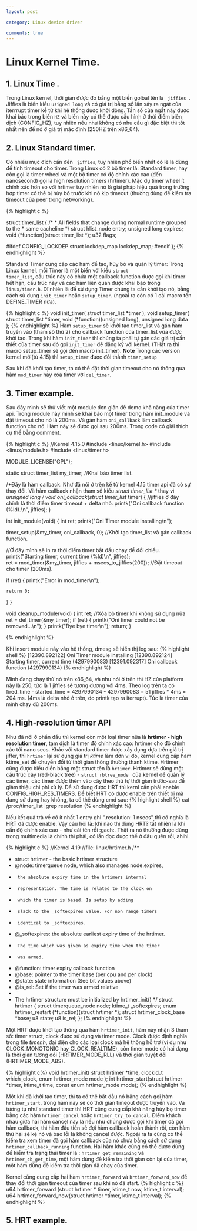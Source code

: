 ```yaml
---
layout: post

category: Linux device driver

comments: true
---
```

# Linux Kernel Time.
## 1. Linux Time .
Trong Linux kernel, thời gian được đo bằng một biến golbal tên là <code> jiffies </code>. Jiffies là biến kiểu <code>usigned long</code> và có giá trị bằng số lần xảy ra ngát của iterrrupt timer kể từ khi hệ thống được khởi động. Tần số của ngắt này được khai báo trong biến <code>HZ</code> và biến này có thể được cấu hình ở thời điểm biên dịch (CONFIG_HZ), tuy nhiên nếu như không có nhu cầu gì đặc biệt thì tốt nhất nên để nó ở giá trị mặc định (250HZ trên x86_64).

## 2. Linux Standard timer.
Có nhiều mục đích cần đến <code> jiffies</code>, tuy nhiên phổ biến nhất có lẽ là dùng để tính timeout cho timer.
Trong Linux có 2 bộ timer là: Standard timer, hay còn gọi là timer wheel và một bộ timer có độ chính xác cao (đến nanosecond) gọi là high resolution timers (hrtimer). Mặc dụ timer wheel ít chính xác hơn so với hrtimer tuy nhiên nó là giải pháp hiệu quả trong trường hợp timer có thể bị hủy bỏ trước khi nó kịp timeout (thường dùng để kiểm tra timeout của peer trong networking).

{% highlight c %}

struct timer_list {
	/*
	 * All fields that change during normal runtime grouped to the
	 * same cacheline
	 */
	struct hlist_node	entry;
	unsigned long		expires;
	void			(*function)(struct timer_list *);
	u32			flags;

#ifdef CONFIG_LOCKDEP
	struct lockdep_map	lockdep_map;
#endif
};
{% endhighlight %}

Standard Timer cung cấp các hàm để tạo, hủy bỏ và quản lý timer:
Trong Linux kernel, mỗi Timer là một biến với kiểu <code>struct timer_list</code>, cấu trúc này có chứa một callback function được gọi khi timer hết hạn, cấu trúc này và các hàm liên quan được khai báo trong <code>linux/timer.h</code>. Dĩ nhiên là để sử dụng Timer chúng ta cần khởi tạo nó, bằng cách sử dụng <code>init_timer</code> hoặc <code>setup_timer</code>.
(ngoài ra còn có 1 cái macro tên DEFINE_TIMER nữa).

{% highlight c %}
void init_timer( struct timer_list *timer );
void setup_timer( struct timer_list *timer, 
                     void (*function)(unsigned long), unsigned long data );
{% endhighlight %}
Hàm <code>setup_timer</code> sẽ khởi tạo timer_list và gán hàm truyền vào (tham số thứ 2) cho callback function của timer_líst vừa được khởi tạo. Trong khi hàm <code>init_timer</code> thì chúng ta phải tự gán các giá trị cần thiết của timer sau đó gọi <code>init_timer</code> để đăng ký với kernel. (THật ra thì macro setup_timer sẽ gọi đến macro init_timer).
<b>Note</b> Trong các version kernel mới(từ 4.15) thì <code>setup_timer</code> được đổi thành <code>timer_setup</code>

Sau khi đã khởi tạo timer, ta có thể đặt thời gian timeout cho nó thông qua hàm <code>mod_timer</code> hay xóa timer với <code>del_timer</code>.

## 3. Timer example.

Sau đây mình sẽ thử viết một module đơn giản để demo khả năng của timer api. Trong module này mình sẽ khai báo một timer trong hàm init_module và đặt timeout cho nó là 200ms.
Và gán hàm <code>oni_callback</code> làm callback function cho nó. Hàm này sẽ được gọi sau 200ms. Trong code có giải thích cụ thể bằng comment.

{% highlight c %}
//Kernel 4.15.0
#include <linux/kernel.h>
#include <linux/module.h>
#include <linux/timer.h>

MODULE_LICENSE("GPL");

static struct timer_list my_timer;					//Khai báo timer list.

/*Đây là hàm callback. Như đã nói ở trên
kể tử kernel 4.15 timer api đã có sự thay đổi. Và hàm callback nhận tham
số kiểu <i>struct timer_list *</i> thay vì <i>unsigned long</i>
*/
void oni_callback(struct timer_list* timer) {
	//jiffies ở đây chính là thời điểm timer timeout + delta nhỏ.
  printk("Oni callback function (%ld).\n", jiffies); 
}

int init_module(void) {
  int ret;
  printk("Oni Timer module installing\n");
  
  timer_setup(&my_timer, oni_callback, 0);						//Khởi tạo timer_list và gán callback function.

  //Ở đây mình sẽ in ra thời điểm timer bắt đầu chạy để đối chiếu.
  printk("Starting timer, current time (%ld)\n", jiffies);	
  ret = mod_timer(&my_timer, jiffies + msecs_to_jiffies(200));	//Đặt timeout cho timer (200ms).
  
  if (ret) {
    printk("Error in mod_timer\n");

    return 0;
  }
}

void cleanup_module(void) {
  int ret;
  //Xóa bỏ timer khi không sử dụng nữa
  ret = del_timer(&my_timer);
  if (ret) {
    printk("Oni timer could not be removed...\n");
  }
  printk("Bye bye timer\n");
  return;
}

{% endhighlight %}

Khi insert module này vào hệ thống, dmesg sẽ hiển thị log sau:
{% highlight shell %}
[12390.892122] Oni Timer module installing
[12390.892124] Starting timer, current time (4297990083)
[12391.092317] Oni callback function (4297990134)
{% endhighlight %}

Mình đang chạy thử nó trên x86_64, và như nói ở trên thì HZ của platform này là 250, tức là 1 jiffies sẽ tương đương với 4ms.
Theo log trên ta có fired_time - started_time = 4297990134 - 4297990083 = 51 jiffies * 4ms = 204 ms. (4ms là delta nhỏ ở trên, do printk tạo ra iterrupt). Tức là timer của mình chạy đủ 200ms. 

## 4. High-resolution timer API
Như đã nói ở phần đầu thì kernel còn một loại timer nữa là <b>hrtimer - high resolution timer</b>, tạm dịch là timer độ chính xác cao: hrtimer cho độ chính xác tới nano secs. Khác với standard timer được xây dụng dựa trên giá trị jiffer, thì <code>hrtimer</code> lại sử dụng giá trị <i>ktime</i> làm đơn vị đo, kernel cung cấp hàm ktime_set để chuyển đổi từ thời gian thông thường thành ktime. Hrtimer cũng được biểu diễn bằng một struct tên là <code>hrtimer</code>.
Hrtimer sẽ dùng một cấu trúc cây (red-black tree) - <code>struct rbtree_node </code> của kernel để quản lý các timer, các timer được thêm vào cây theo thứ tự thời gian trước-sau để giảm thiệu chi phí xử lý. 
Để sử dụng được HRT thì kernl cần phải enable CONFIG_HIGH_RES_TIMERS. Để biết HRT có được enable trên thiết bị mà đang sử dụng hay không, ta có thể dùng cmd sau:
{% highlight shell %}
cat /proc/timer_list |grep resolution
{% endhighlight %}

Nếu kết quả trả về có ít nhất 1 entry ghi ".resolution: 1 nsecs" thì có nghĩa là HRT đã được enable. Vậy câu hỏi là: khi nào thì dùng HRT? tất nhiên là khi cần độ chính xác cao - như cái tên rồi :gach:. Thật ra nó thường được dùng trong multimedia là chính thì phải, có lần đọc được thế ở đâu quên rồi, ahihi.

{% highlight c %}
//Kernel 4.19
//file: linux/hrtimer.h 
/**
 * struct hrtimer - the basic hrtimer structure
 * @node:	timerqueue node, which also manages node.expires,
 *		the absolute expiry time in the hrtimers internal
 *		representation. The time is related to the clock on
 *		which the timer is based. Is setup by adding
 *		slack to the _softexpires value. For non range timers
 *		identical to _softexpires.
 * @_softexpires: the absolute earliest expiry time of the hrtimer.
 *		The time which was given as expiry time when the timer
 *		was armed.
 * @function:	timer expiry callback function
 * @base:	pointer to the timer base (per cpu and per clock)
 * @state:	state information (See bit values above)
 * @is_rel:	Set if the timer was armed relative
 *
 * The hrtimer structure must be initialized by hrtimer_init()
 */
struct hrtimer {
	struct timerqueue_node		node;
	ktime_t				_softexpires;
	enum hrtimer_restart		(*function)(struct hrtimer *);
	struct hrtimer_clock_base	*base;
	u8				state;
	u8				is_rel;
};
{% endhighlight %}

Một HRT được khởi tạo thông qua hàm <code>hrtimer_init</code>, hàm này nhận 3 tham số: timer struct, clock được sử dụng và timer mode. Clock được định nghĩa trong file <i>timer.h</i>, đại diện cho các loại clock mà hệ thống hỗ trợ (ví dụ như CLOCK_MONOTONIC hay CLOCK_REALTIME), còn timer mode có hai dạng là thời gian tương đối (HRTIMER_MODE_RLL) và thời gian tuyệt đối (HRTIMER_MODE_ABS).

{% highlight c%}
void hrtimer_init( struct hrtimer *time, clockid_t which_clock, 
            enum hrtimer_mode mode );
int hrtimer_start(struct hrtimer *timer, ktime_t time, const 
            enum hrtimer_mode mode);
{% endhighlight %}

Một khi đã khởi tạo timer, thì ta có thể bắt đầu nó bằng cách gọi hàm <code>hrtimer_start</code>, trong hàm này sẽ có thời gian timeout được truyền vào. Và tương tự như standard timer thì HRT cũng cung cấp khả năng hủy bọ timer bằng các hàm <code>hrtimer_cancel</code> hoặc <code>hrtimer_try_to_cancal</code>. Điểm khách nhau giữa hai hàm cancel này là nếu như chúng được gọi khi timer đã gọi hàm callback, thì hàm đầu tiên sẽ đợi hàm callback hoàn thành rồi, còn hàm thứ hai sẽ kệ nó và báo lỗi là không cancel được. 
Ngoài ra ta cũng có thể kiểm tra xem timer đã gọi hàm callback của nó chưa bằng cách sử dụng <code>hrtimer_callback_running</code> function. Hai hàm khác cũng có thể được dùng để kiểm tra trạng thái timer là : <code>hrtimer_get_remaining</code> và <code>hrtimer_cb_get_time</code>, một hàm dùng để kiểm tra thời gian còn lại của timer, một hàm dùng để kiểm tra thời gian đã chạy của timer.

Kernel cũng cung cấp hai hàm <code>hrtimer_forward</code> và <code>hrtimer_forward_now</code> để thay đổi thời gian timeout của timer sau khi nó đã start.
{% highlight c %}
u64 hrtimer_forward (struct hrtimer * timer, ktime_t now, ktime_t interval);
u64 hrtimer_forward_now(struct hrtimer *timer, ktime_t interval);
{% endhighlight %}

## 5. HRT example.
